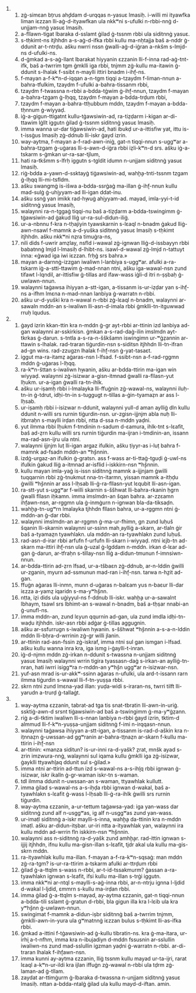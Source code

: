 <ol>
  <li>
    <ol>
      <li>zġ-simɛan bṭrus ah̬ddam d-urqqas n-yasuɛ lmasiḥ. i-willi mi ityawfka liman iɛzzan lli-aġ-d-ityawfkan ula nkkʷni s-ufulki n-rbbi-nnġ d-unjjam-nnġ yasuɛ lmasiḥ.</li>
      <li>a-fllawn-tigat lbaraka d-sslamt ġilad ġ-tssnm rbbi ula siditnnġ yasuɛ.</li>
      <li>s-tḥkimt-ns itjhhdn a-s-aġ-d-ifka rbbi kullu ma-nḥtajja baš a-nddr ġ-ddunit ar-t-ntrḍu. ašku nwrri nssn ġwalli-aġ-d-iġran a-nkšm s-lmjd-ns d-ufulki-ns.</li>
      <li>d-ġmkad a-s-aġ-llant lbarakat hiyyanin ɛzzanin lli-f-inna rad-aġ-tnt-ifk, baš a-twrrim tgm ġmklli iga rbbi, tnjmm zġ-kullu ma-itawin ġ-ddunit s-lhalak f-ssibt n-maylli ittiri bnadm i-ih̬f-ns.</li>
      <li>f-mayan a-f-kʷn-d-iqqan a-n-tgm tiqqi a-tzaydm f-liman-nnun a-bahra-tfulkim, tzaydm f-ufulki a-bahra-tissanm rbbi,</li>
      <li>tzaydm f-twassna n-rbbi a-bdda-tġwim ġ-ih̬f-nnun, tzaydm f-mayan a-bahra-tzgam ġ-lḥqq, tzaydm f-mayan a-bdda-trḍum rbbi,</li>
      <li>tzaydm f-mayan a-bahra-ttḥubbum mddn, tzaydm f-mayan a-bdda-tḥnnum ġ-wiyyaḍ.</li>
      <li>iġ-a-gigun-ttigatnt kullu-tġawsiwin-ad, ra-tiẓḍarm i-kigan ar-di-ttawim lġllt iggutn ġilad ġ-tssnm siditnnġ yasuɛ lmasiḥ.</li>
      <li>imma wanna ur-dar tiġawsiwin-ad, hati ibukḍ ur-a-ittisfiw yat, ittu is-t-issġus lmasiḥ zġ-ddnub lli-iskr ġayd izrin.</li>
      <li>way-aytma, f-mayan a-f-rad-awn-iniġ, gat-n tiqqi-nnun s-uggʷar a-bahra-tzgam ġ-uġaras lli-s-awn-d-iġra rbbi iẓli-kʷn-d srs. ašku iġ-a-tskarm s-ġmkan ur-ra-sar-tjlum,</li>
      <li>hati ra-tkšmm s-lfrḥ iggutn s-tgldit idumn n-unjjam siditnnġ yasuɛ lmasiḥ.</li>
      <li>riġ-bdda a-yawn-d-ssktayġ tiġawsiwin-ad, wah̬h̬a-tnti-tssnm tzgam ġ-lḥqq lli-mi-tsfldm.</li>
      <li>ašku swangmġ is-išwa a-bdda-ssrġaġ ma-illan ġ-ih̬f-nnun kullu mad-sulġ ġ-uh̬iyyam-ad lli-igan ddat-inu.</li>
      <li>ašku ssnġ yan imikk rad-h̬wuġ ah̬iyyam-ad. mayad, imla-yyi-t-id siditnnġ yasuɛ lmasiḥ,</li>
      <li>walaynni ra-n-tggaġ tiqqi-nu baš a-tiẓḍarm a-bdda-tswingimm ġ-tġawsiwin-ad ġakud lliġ ur-ra-sul-didun-iliġ.</li>
      <li>ur-a-nbnnu f-kra n-tḥajiyin tyawskarnin s-lɛaql n-bnadm ġakud lliġ-awn-nsawl f-mamnk a-d-yuška siditnnġ yasuɛ lmasiḥ s-tḥkimt itjhhdn. ašku nkkʷni nẓra timuġra-ns,</li>
      <li>nili dids f-uwrir amẓlay, nsfld i-wawal zġ-ignwan lliġ-d-issbayyn rbbi babatnnġ lmjd l-lmasiḥ d-lhibt-ns. isawl-d-wawal zġ-lmjd n-tattuyt inna: «ġwad iga iwi iɛzzan. frḥġ srs bahra.»</li>
      <li>mayan a-darnnġ-izzgan iwaliwn l-lanbiya s-uggʷar. afulki a-ra-tskarm iġ-a-stti-ttawim ġ-mad-nnan ntni, ašku iga-wawal-nsn zund tifawt l-lqndil, ar-ittisfiw ġ-tillas ard ifaw-wass iġli-d itri n-ṣṣbaḥ ġ-uwlawn-nnun.</li>
      <li>walaynni taġawsa ihiyyan a-stt-igan, a-tissanm is-ur-iẓḍar yan s-ih̬f-ns a-ifhm lmɛna n-mad-nnan lanbiya ġ-warratn n-rbbi.</li>
      <li>ašku ur-d-yuški kra n-wawal n-rbbi zġ-lɛaql n-bnadm, walaynni ar-sawaln mddn-an s-iwaliwn lli-asn-d-imala rbbi ġmklli-tn-itguwwad rruḥ lqudus.</li>
    </ol>
  </li>
  <li>
    <ol>
      <li>ġayd izrin kkan-ttin kra n-mddn ġ-gr ayt-rbbi ar-ttinin izd lanbiya ad-gan walaynni ar-sskirkisn. ġmkan a-s-rad-daġ-ilin imslmdn ayt-tkrkas ġ-darun. s-tntla a-s-ra-n-šškšamn iswingimn ur-ʷġẓannin ar-ttawin s-lhalak. rad-traran tiġurdin-nsn s-siditsn itjhhdn lli-tn-ifran ad-gn wins. rad-zzugzn lhalak f-ih̬f-nsn ġ-yat-tasaɛt.</li>
      <li>iggut ma-ra-itamẓ aġaras-nsn l-lfsad. f-ssibt-nsn a-f-rad-rggmn mddn ġ-uġaras l-lḥqq.</li>
      <li>ra-kʷn-šttan s-iwaliwn h̬wanin, ašku ar-bdda-ttirin ma-igan win wiyyaḍ. walaynni zġ-isizwar a-gisn-itmnad ġwalli ra-fllasn-yut lḥukm. ur-a-igan ġwalli ra-tn-ihlk.</li>
      <li>ašku ur-iṣamḥ rbbi i-lmalayka lli-ffuġnin zġ-wawal-ns, walaynni iluḥ-tn-in ġ-tdrut, idḥi-tn-in s-tuggugt n-tillas a-ġin-tyamaẓn ar ass l-lḥsab.</li>
      <li>ur-iṣamḥ rbbi i-isizwar n-ddunit, walaynni yull-d aman aylliġ dln kullu ddunit n-willi srs rurnin tiġurdin-nsn. ur-zgisn-ijjnjm abla nuḥ lli-itbrraḥn s-maylli irḍan rbbi, ntta d-ssa n-mddn yaḍni.</li>
      <li>yut ilmma rbbi lḥukm f-tmdinin n-sadum d-ɛamura, ihlk-tnt s-lɛafit, baš ad-ẓrn kullu willi srs rurnin tiġurdin ma-ijran i-tmdinin-an, issann ma-rad-asn-ijru ula ntni.</li>
      <li>walaynni ijjnjm luṭ lli-igan argaz ifulkin, ašku ṭiyyr-as i-luṭ bahra f-mamnk ad-fsadn mddn-an ʷh̬šnnin.</li>
      <li>izdġ-urgaz-an ifulkin ġ-gratsn. ass f-wass ar-ti-ttaġ-tguḍi ġ-uwl-ns ifulkin ġakud lliġ a-itmnad ar-isflid i-iskkirn-nsn ʷh̬šnnin.</li>
      <li>kullu mayan imla-yaġ is-issn siditnnġ mamnk a-ijjnjam ġwilli tuqqarnin rbbi zġ-tnukmut nna-tn-itarmn, yissan mamnk a-itḥḍu ġwilli ʷh̬šnnin ar ass l-lḥsab lli-ġ-ra-fllasn-yut lɛqubit lli-asn-igan.</li>
      <li>ra-stt-yut s-uggʷar f-willi skarnin s-ššhwat lli-bahra-rkanin ḥgrn ġwalli fllasn iḥkamn. imma imslmdn-an šqan bahra. ar-zzɛamn ih̬fawn-nsn, ar-rggmn ula ġ-inmġurn n-ignwan bla-da-tiksaḍn.</li>
      <li>wah̬h̬a-tn-ugʷrn lmalayka tjhhdn fllasn bahra, ur-a-rggmn ntni ġ-mddn-an ġ-dar rbbi.</li>
      <li>walaynni imslmdn-an ar-rggmn ġ-ma-ur-fhimn, gn zund luḥuš šqanin lli-skarnin walaynni ur-ssinn mah̬ aylliġ a-skarn, ar-tlaln ġir baš a-tyamaẓn tyawhlakn. ula mddn-an ra-tyawhlakn zund luḥuš.</li>
      <li>rad-asn-d-irar rbbi arfufn f-urfufn lli-skarn i-wiyyaḍ. ntni iɛjb-tn ad-skarn ma-ittiri ih̬f-nsn ula ġ-uzal ġ-lgddam n-mddn. irkan d-lɛar ad-gan ġ-darun, ar-tfraḥn s-tillay-nsn lliġ a-didun-tmunun f-imnsiwn-nnun.</li>
      <li>ar-bdda-ttirin ad-ẓrn lfsad, ur-a-tšbaɛn zġ-ddnub, ar-n-lddin ġwilli ur-zganin, myurn ad-ssmunun mad-ran i-ih̬f-nsn. tarwa n-h̬zit ad-gan.</li>
      <li>ffuġn aġaras lli-inmn, munn d-uġaras n-balɛam yus n-baɛur lli-dar iɛzza a-yamẓ iqaridn s-ma-yʷh̬šnn.</li>
      <li>ntta, iẓi dids ula uġiyyul-ns f-ddnub lli-iskr. wah̬h̬a ur-a-sawalnt lbhaym, tsawl srs lbhimt-an s-wawal n-bnadm, baš a-tḥṣar nnabi-an ġ-unufl-ns.</li>
      <li>imma mddn-an, zund lɛyun qqurnin ad-gan, ula zund imdla idḥi-tn-waḍu itjhhdn. iskr-asn rbbi adġar ġ-tillas aggugnin.</li>
      <li>ašku ar-ssfurrugn s-iwaliwn h̬wanin. s-ššhwat ʷh̬šnnin a-s-a-n-lddin mddn lli-bḥra-d-wrrinin zġ-gr willi jlanin.</li>
      <li>ar-ttinin rad-asn-fssin zġ-iskraf, imma ntni sul gan ismgan i-lfsad. ašku kullu wanna inra kra, iga ismg i-ġaylli-t-inran.</li>
      <li>iġ-d-njmn mddn zġ-irkan n-ddunit s-twassna n-unjjam siditnnġ yasuɛ lmasiḥ walaynni wrrin tigira tyassasn-daġ s-irkan-an aylliġ-tn-nran, hati iwrri isiggʷra n-mddn-an yʷh̬šn uggʷar n-isizwar-nsn.</li>
      <li>yuf-asn mrad is-ur-akkʷ-ssinn aġaras n-ufulki, ula ard-t-issann rarn ilmma tiġurdin s-wawal lli-f-tn-yuṣṣa rbbi.</li>
      <li>skrn ntni zund lmɛna-yad illan: yuḍa-widi s-iraran-ns, twrri tilft lli-yarudn a-trurḍ ġ-tallaġt.</li>
    </ol>
  </li>
  <li>
    <ol>
      <li>way-aytma ɛzzanin, tabrat-ad tga tis snat-tbratin lli-awn-in-uriġ. ssktiġ-awn-d srsnt tiġawsiwin-ad baš a-tswingimm ġ-ma-yʷġẓann.</li>
      <li>riġ a-di-tktim iwaliwn lli-s-nnan lanbiya n-rbbi ġayd izrin, tktim-d almmud lli-f-kʷn-yuṣṣa-unjjam siditnnġ f-imi n-irqqasn-nnun.</li>
      <li>walaynni taġawsa ihiyyan a-stt-igan, a-tissanm is-rad-d-aškin kra n-iṭnnaẓn ġ-uwssan-ad ggʷranin ar-bahra-tṭnaẓn ar-skarn f-kullu ma-ttirin i-ih̬f-nsn</li>
      <li>ar-ttinin: «manza siditun? is-ur-inni ra-d-yašk? ẓrat, mnšk ayad s-zrin imzwura-nnġ, walaynni sul iqama kullu ġmklli iga zġ-isizwar, ġayklli ttyawh̬laq ddunit sul s-ġilad.»</li>
      <li>imma ntni ar-ttirin ad-ttun izd s-wawal-ns a-s-ih̬lq rbbi ignwan ġ-isizwar, iskr ikalln ġ-gr-waman iskr-tn s-waman.</li>
      <li>tdl ilmma ddunit n-uwssan-an s-waman, ttyawhlak kullutt.</li>
      <li>imma ġilad s-wawal-ns a-s-iḥḍa rbbi ignwan d-wakal, baš a-tyawhlakn s-lɛafit ġ-wass l-lḥsab lli-ġ-ra-ihlk ġwilli srs rurnin tiġurdin.</li>
      <li>way-aytma ɛzzanin, a-ur-tettum taġawsa-yad: iga yan-wass dar siditnnġ zund alf n-usggʷas, ig alf n-usggʷas zund yan-wass.</li>
      <li>ur-imaṭl siditnnġ a-iskr maylli-s-inna, wah̬h̬a da-ttinin kra n-mddn imaṭl. ašku ar-didun-itṣbar. ur-iri ntta a-ityawhlak yan, walaynni ira kullu mddn ad-wrrin fln iskkirn-nsn ʷh̬šnnin.</li>
      <li>walaynni ass n-siditnnġ ra-d-yašk zund amh̬h̬ar. rad-ittin ignwan s-ijjij itjhhdn, ifnu kullu ma-gisn-illan s-lɛafit, tjdr akal ula kullu ma-gis-skrn mddn.</li>
      <li>ra-ityawhlak kullu ma-illan. f-mayan a-f-ra-kʷn-sqsaġ: man mddn zġ-ra-tgm? is-ur-ra-ttirim a-tskarm afulki ar-ttrḍum rbbi</li>
      <li>ġilad ġ-a-ttqlm s-wass n-rbbi, ar-t-id-tssakmurm? ġassan a-ra-tyawhlakn ignwan s-lɛafit, ifsi kullu ma-illan s-trġi iggutn.</li>
      <li>imma nkkʷni ar-ntql s-maylli-s-aġ-inna rbbi, ar-n-ntrju ignna l-ljdid d-wakal l-ljdid, ɛmmrn s-kullu ma-irḍan rbbi.</li>
      <li>imma ġilad ġ-a-ttqlm s-mayad, ay-aytma ɛzzanin, gat-n tiqqi-nnun a-bdda-tili sslamt ġ-gratun d-rbbi, bla gigun illa kra l-lɛib ula kra yʷh̬šnn ġ-uwlawn-nnun.</li>
      <li>swingimat f-mamnk a-didun-iṣbr siditnnġ baš a-twrrim tnjmm, ġmklli-awn-in-yura ula gʷmatnnġ iɛzzan bulus s-tḥkimt lli-as-ifka rbbi.</li>
      <li>ġmkad a-ittini f-tġawsiwin-ad ġ-kullu tibratin-ns. kra ġ-ma-itara, ur-irh̬i a-t-nfhm, imma kra n-ibujadiyn d-mddn fssusnin ar-sslullin iwaliwn-ns zund mad-sslullin igzman yaḍni ġ-warratn n-rbbi. ar-di-traran lhalak f-ih̬fawn-nsn.</li>
      <li>imma kunni ay-aytma ɛzzanin, lliġ tssnm kullu mayad ur-ta-ijri, rarat lɛaql a-kʷn-ur-ildi kra ijlan iffuġn zġ-wawal n-rbbi ula tḍrm zġ-laman-ad ġ-tllam.</li>
      <li>zaydat ar-ttimġurm ġ-lbaraka d-twassna n-unjjam siditnnġ yasuɛ lmasiḥ. nttan a-bdda-ntalġ ġilad ula kullu mayd-d-iftan. amin.</li>
    </ol>
  </li>
</ol>